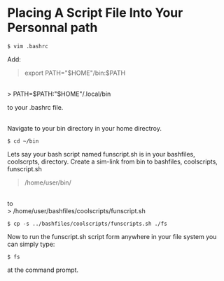 # Placing A Script File Into Your Personnal path

```
$ vim .bashrc
```

Add:

> export PATH="$HOME"/bin:$PATH
<br>
> PATH=$PATH:"$HOME"/.local/bin

to your .bashrc file.<br><br>

Navigate to your bin directory in your home directroy.<br>

```
$ cd ~/bin
```

Lets say your bash script named funscript.sh is in your bashfiles, coolscrpts, directory. Create a sim-link from bin
to bashfiles, coolscripts, funscript.sh<br>

> /home/user/bin/
<br>
to<br>
> /home/user/bashfiles/coolscripts/funscript.sh

```
$ cp -s ../bashfiles/coolscripts/funscripts.sh ./fs
```

Now to run the funscript.sh script form anywhere in your file system you can simply type:

```
$ fs
```

at the command prompt.

